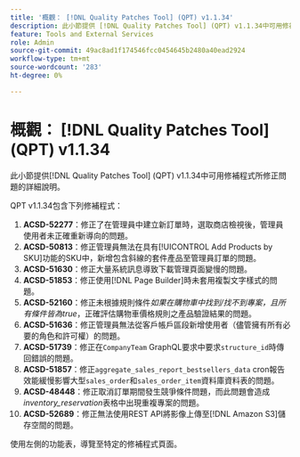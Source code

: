 ```yaml
---
title: '概觀： [!DNL Quality Patches Tool] (QPT) v1.1.34'
description: 此小節提供 [!DNL Quality Patches Tool] (QPT) v1.1.34中可用修補程式所修正問題的詳細說明。
feature: Tools and External Services
role: Admin
source-git-commit: 49ac8ad1f174546fcc0454645b2480a40ead2924
workflow-type: tm+mt
source-wordcount: '283'
ht-degree: 0%

---
```


# 概觀： [!DNL Quality Patches Tool] (QPT) v1.1.34

此小節提供[!DNL Quality Patches Tool] (QPT) v1.1.34中可用修補程式所修正問題的詳細說明。

QPT v1.1.34包含下列修補程式：

1. **ACSD-52277**：修正了在管理員中建立新訂單時，選取商店檢視後，管理員使用者未正確重新導向的問題。
1. **ACSD-50813**：修正管理員無法在具有[!UICONTROL Add Products by SKU]功能的SKU中，新增包含斜線的套件產品至管理員訂單的問題。
1. **ACSD-51630**：修正大量系統訊息導致下載管理頁面變慢的問題。
1. **ACSD-51853**：修正使用[!DNL Page Builder]時未套用複製文字樣式的問題。
1. **ACSD-52160**：修正未根據規則條件&#x200B;*如果在購物車中找到/找不到專案，且所有條件皆為true*，正確評估購物車價格規則之產品驗證結果的問題。
1. **ACSD-51636**：修正管理員無法從客戶帳戶區段新增使用者（儘管擁有所有必要的角色和許可權）的問題。
1. **ACSD-51739**：修正在`CompanyTeam` GraphQL要求中要求`structure_id`時傳回錯誤的問題。
1. **ACSD-51857**：修正`aggregate_sales_report_bestsellers_data` cron報告效能緩慢影響大型`sales_order`和`sales_order_item`資料庫資料表的問題。
1. **ACSD-48448**：修正取消訂單期間發生競爭條件問題，而此問題會造成&#x200B;*inventory_reservation*&#x200B;表格中出現重複專案的問題。
1. **ACSD-52689**：修正無法使用REST API將影像上傳至[!DNL Amazon S3]儲存空間的問題。

使用左側的功能表，導覽至特定的修補程式頁面。
